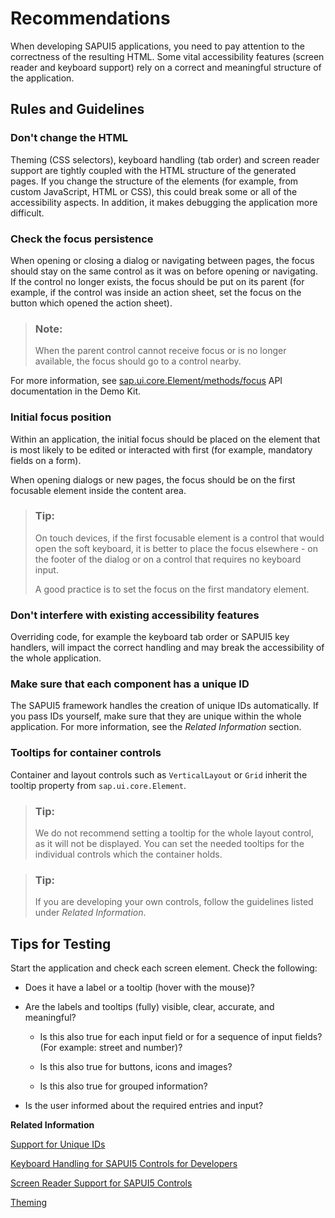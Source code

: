 <!-- loioee37fc7138b843c0a66700f0aeaba3fe -->

# Recommendations

When developing SAPUI5 applications, you need to pay attention to the correctness of the resulting HTML. Some vital accessibility features \(screen reader and keyboard support\) rely on a correct and meaningful structure of the application.



## Rules and Guidelines



### Don't change the HTML

Theming \(CSS selectors\), keyboard handling \(tab order\) and screen reader support are tightly coupled with the HTML structure of the generated pages. If you change the structure of the elements \(for example, from custom JavaScript, HTML or CSS\), this could break some or all of the accessibility aspects. In addition, it makes debugging the application more difficult.



### Check the focus persistence

When opening or closing a dialog or navigating between pages, the focus should stay on the same control as it was on before opening or navigating. If the control no longer exists, the focus should be put on its parent \(for example, if the control was inside an action sheet, set the focus on the button which opened the action sheet\).

> ### Note:  
> When the parent control cannot receive focus or is no longer available, the focus should go to a control nearby.

For more information, see [sap.ui.core.Element/methods/focus](https://ui5.sap.com/#/api/sap.ui.core.Element/methods/focus) API documentation in the Demo Kit.



### Initial focus position

Within an application, the initial focus should be placed on the element that is most likely to be edited or interacted with first \(for example, mandatory fields on a form\).

When opening dialogs or new pages, the focus should be on the first focusable element inside the content area.

> ### Tip:  
> On touch devices, if the first focusable element is a control that would open the soft keyboard, it is better to place the focus elsewhere - on the footer of the dialog or on a control that requires no keyboard input.
> 
> A good practice is to set the focus on the first mandatory element.



### Don't interfere with existing accessibility features

Overriding code, for example the keyboard tab order or SAPUI5 key handlers, will impact the correct handling and may break the accessibility of the whole application.



### Make sure that each component has a unique ID

The SAPUI5 framework handles the creation of unique IDs automatically. If you pass IDs yourself, make sure that they are unique within the whole application. For more information, see the *Related Information* section.



### Tooltips for container controls

Container and layout controls such as `VerticalLayout` or `Grid` inherit the tooltip property from `sap.ui.core.Element`.

> ### Tip:  
> We do not recommend setting a tooltip for the whole layout control, as it will not be displayed. You can set the needed tooltips for the individual controls which the container holds.

> ### Tip:  
> If you are developing your own controls, follow the guidelines listed under *Related Information*.



## Tips for Testing

Start the application and check each screen element. Check the following:

-   Does it have a label or a tooltip \(hover with the mouse\)?

-   Are the labels and tooltips \(fully\) visible, clear, accurate, and meaningful?

    -   Is this also true for each input field or for a sequence of input fields? \(For example: street and number\)?

    -   Is this also true for buttons, icons and images?

    -   Is this also true for grouped information?


-   Is the user informed about the required entries and input?


**Related Information**  


[Support for Unique IDs](../04_Essentials/support-for-unique-ids-91f28be.md "Stable IDs are used to identify and modify the controls within the controller during runtime. However, if you reuse or nest these views, these stable IDs are no longer unique. To avoid ambiguity, each view adds its own ID as prefix to all its child controls.")

[Keyboard Handling for SAPUI5 Controls for Developers](../09_Developing_Controls/keyboard-handling-for-sapui5-controls-for-developers-3e631ad.md "As an application developer, you need to be aware of how the various accessibility aspects, like keyboard handling, are implemented and used.")

[Screen Reader Support for SAPUI5 Controls](../04_Essentials/screen-reader-support-for-sapui5-controls-656e825.md "SAPUI5 offers screen reader support in order to aid people with visual impairments. The implementation is based on the ARIA and HTML standards.")

[Theming](../04_Essentials/theming-497c27a.md "SAPUI5 is an HTML UI library, therefore styling is done using Cascading Style Sheets (CSS). This allows for creating an impressive visual experience using a widely known standard technology which is well-accepted on the market.")

